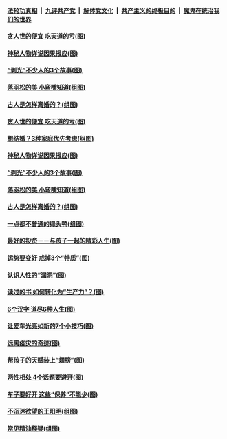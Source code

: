 

####  [法轮功真相](../../../../basic/blob/master/README.md?t=02082101) &nbsp;|&nbsp; [九评共产党](../../../../9ping.md/blob/master/README.md?t=02082101) &nbsp;|&nbsp; [解体党文化](../../../../jtdwh.md/blob/master/README.md?t=02082101)  &nbsp;|&nbsp; [共产主义的终极目的](../../../../gczydzjmd.md/blob/master/README.md?t=02082101) &nbsp;|&nbsp; [魔鬼在统治我们的世界](../../../../mgztzwmdsj.md/blob/master/README.md?t=02082101) 

#### [贪人世的便宜 吃天道的亏(图)](../pages/p8/961840.md?t=02082101) 

#### [神秘人物详说因果报应(图)](../pages/p8/961469.md?t=02082101) 

#### [“剥光”不少人的3个故事(图)](../pages/p8/961486.md?t=02082101) 

#### [落羽松的美 小弯嘴知道(组图)](../pages/p8/961672.md?t=02082101) 

#### [古人是怎样离婚的？(组图)](../pages/p8/961235.md?t=02082101) 


#### [贪人世的便宜 吃天道的亏(图)](../pages/p8/961840.md?t=02082101) 

#### [想结婚？3种家庭优先考虑(组图)](../pages/p8/961826.md?t=02082101) 

#### [神秘人物详说因果报应(图)](../pages/p8/961469.md?t=02082101) 

#### [“剥光”不少人的3个故事(图)](../pages/p8/961486.md?t=02082101) 

#### [落羽松的美 小弯嘴知道(组图)](../pages/p8/961672.md?t=02082101) 

#### [古人是怎样离婚的？(组图)](../pages/p8/961235.md?t=02082101) 


#### [一点都不普通的绿头鸭(组图)](../pages/p8/961663.md?t=02082101) 

#### [最好的投资－－与孩子一起的精彩人生(图)](../pages/p8/961644.md?t=02082101) 

#### [运势要变好 戒掉3个“特质”(图)](../pages/p8/961614.md?t=02082101) 

#### [认识​人性的“漏洞”(图)](../pages/p8/961230.md?t=02082101) 

#### [读过的书 如何转化为“生产力”？(图)](../pages/p8/960097.md?t=02082101) 

#### [6个汉字 道尽6种人生(图)](../pages/p8/961509.md?t=02082101) 

#### [让爱车光亮如新的7个小技巧(图)](../pages/p8/961536.md?t=02082101) 

#### [远离疫灾的奇迹(图)](../pages/p8/961245.md?t=02082101) 

#### [帮孩子的天赋装上“翅膀”(图)](../pages/p8/960095.md?t=02082101) 

#### [两性相处 4个话题要避开(图)](../pages/p8/961417.md?t=02082101) 

#### [车子要好开 这些“保养”不能少(图)](../pages/p8/961406.md?t=02082101) 

#### [不沉迷欲望的王阳明(组图)](../pages/p8/961226.md?t=02082101) 

#### [常见精油释疑(组图)](../pages/p8/960091.md?t=02082101) 

